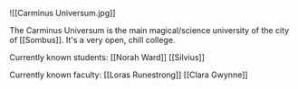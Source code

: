 
![[Carminus Universum.jpg]]

The Carminus Universum is the main magical/science university of the city of [[Sombus]]. It's a very open, chill college.

Currently known students:
[[Norah Ward]]
[[Silvius]]

Currently known faculty:
[[Loras Runestrong]]
[[Clara Gwynne]]

